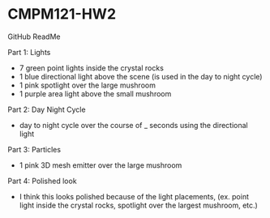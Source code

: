 # CMPM121-HW2
 
GitHub ReadMe

Part 1: Lights
- 7 green point lights inside the crystal rocks
- 1 blue directional light above the scene (is used in the day to night cycle)
- 1 pink spotlight over the large mushroom
- 1 purple area light above the small mushroom

Part 2: Day Night Cycle
- day to night cycle over the course of _ seconds using the directional light

Part 3: Particles
- 1 pink 3D mesh emitter over the large mushroom

Part 4: Polished look
- I think this looks polished because of the light placements, (ex. point light inside the crystal rocks, spotlight over the largest mushroom, etc.)
